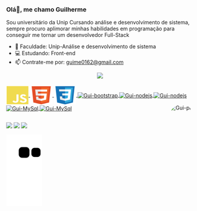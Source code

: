 ### Olá👋, me chamo Guilherme
<p>Sou universitário da Unip Cursando análise e desenvolvimento de sistema, sempre procuro aplimorar minhas habilidades em programação para conseguir me tornar um desenvolvedor Full-Stack</p>

- 📖 Faculdade: Unip-Análise e desenvolvimento de sistema
- 💻 Estudando: Front-end
- 📫 Contrate-me por: guime0162@gmail.com

<div align="center">
  <a href="https://github.com/GuilhermeLisboa3">
  <img height="180em" src="https://github-readme-stats.vercel.app/api/top-langs/?username=GuilhermeLisboa3&layout=compact&langs_count=7&theme=dark"/>
</div>
  
</div>
<div style="display: inline_block"><br>
  <img align="center" alt="Gui-Js" height="50" width="60" src="https://raw.githubusercontent.com/devicons/devicon/master/icons/javascript/javascript-plain.svg">
  <img align="center" alt="Gui-HTML" height="50" width="60" src="https://raw.githubusercontent.com/devicons/devicon/master/icons/html5/html5-original.svg">
  <img align="center" alt="Gui-CSS" height="50" width="60" src="https://raw.githubusercontent.com/devicons/devicon/master/icons/css3/css3-original.svg">
  <img align="center" alt="Gui-bootstrap" height="50" width="60"
src="https://cdn.jsdelivr.net/gh/devicons/devicon/icons/bootstrap/bootstrap-original.svg" />
  <img align="center" alt="Gui-nodejs" height="60" width="60" src="https://cdn.jsdelivr.net/gh/devicons/devicon/icons/nodejs/nodejs-original-wordmark.svg" />
  <img align="center" alt="Gui-nodejs" height="60" width="60" src="https://cdn.jsdelivr.net/gh/devicons/devicon/icons/react/react-original-wordmark.svg" />
  <img align="center" alt="Gui-MySql" height="60" width="60" src="https://cdn.jsdelivr.net/gh/devicons/devicon/icons/mongodb/mongodb-original-wordmark.svg" />
  <img align="center" alt="Gui-MySql" height="60" width="60" src="https://cdn.jsdelivr.net/gh/devicons/devicon/icons/mysql/mysql-original.svg" />
  <img align="right" alt="Gui-pic" height="150" style="border-radius:50px;" src="https://pa1.narvii.com/6294/333dcb49cd2a38f141f455119989d7f203c75fce_128.gif">
</div>

##


<div>
   <a href="https://www.instagram.com/guime.lisboa/" target="_blank"><img src="https://img.shields.io/badge/Instagram-E4405F?style=for-the-badge&logo=instagram&logoColor=white" target="_blank"></a> 
  <a href = "guime0162@gmail.com"><img src="https://img.shields.io/badge/-Gmail-%23333?style=for-the-badge&logo=gmail&logoColor=white" target="_blank"></a>
  <a href="https://www.linkedin.com/in/guilherme-gon%C3%A7alves-lisboa-abb8b0227/" target="_blank"><img src="https://img.shields.io/badge/-LinkedIn-%230077B5?style=for-the-badge&logo=linkedin&logoColor=white" target="_blank"></a> 
  
  ![Snake animation](https://github.com/GuilhermeLisboa3/GuilhermeLisboa3/blob/output/github-contribution-grid-snake.svg)
  
</div>
